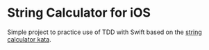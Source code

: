 # String Calculator for iOS

Simple project to practice use of TDD with Swift based on the [string calculator kata](http://osherove.com/tdd-kata-1/).
